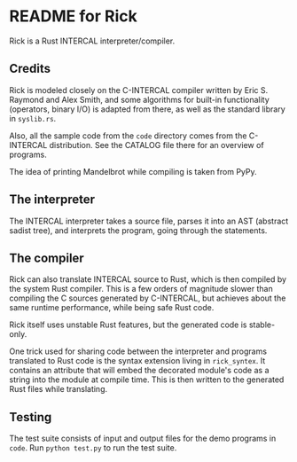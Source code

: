 # README for Rick

Rick is a Rust INTERCAL interpreter/compiler.

## Credits

Rick is modeled closely on the C-INTERCAL compiler written by Eric S. Raymond
and Alex Smith, and some algorithms for built-in functionality (operators,
binary I/O) is adapted from there, as well as the standard library in
`syslib.rs`.

Also, all the sample code from the `code` directory comes from the C-INTERCAL
distribution.  See the CATALOG file there for an overview of programs.

The idea of printing Mandelbrot while compiling is taken from PyPy.

## The interpreter

The INTERCAL interpreter takes a source file, parses it into an AST (abstract
sadist tree), and interprets the program, going through the statements.

## The compiler

Rick can also translate INTERCAL source to Rust, which is then compiled by the
system Rust compiler.  This is a few orders of magnitude slower than compiling
the C sources generated by C-INTERCAL, but achieves about the same runtime
performance, while being safe Rust code.

Rick itself uses unstable Rust features, but the generated code is stable-only.

One trick used for sharing code between the interpreter and programs translated
to Rust code is the syntax extension living in `rick_syntex`.  It contains an
attribute that will embed the decorated module's code as a string into the
module at compile time.  This is then written to the generated Rust files while
translating.

## Testing

The test suite consists of input and output files for the demo programs in
`code`.  Run `python test.py` to run the test suite.
